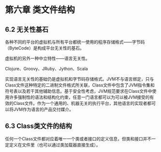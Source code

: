 # 第六章 类文件结构

## 6.2 无关性基石

各种不同的平台的虚拟机与所有平台都统一使用的程序存储格式——字节码（ByteCode）是构成平台无关性的基石。

虚拟机的另外一种中立特性——语言无关性。

Clojure、Groovy、JRuby、Jython、Scala

实现语言无关性的基础仍是虚拟机和字节码存储格式。JVM不与语言绑定，只与Class文件这种特定的二进制文件格式所关联，Class文件中包含了JVM指令集和符号表以及若干其他辅助信息。基于安全性考虑，JVM规范要求在Class文件中使用许多强制性的语法和结构化约束，任意一门语言都可以为可以被JVM接受的有效的Class文件。作为一个通用的、机器无关的执行平台，其他语言的实现者都可以将JVM作为语言的产品交付媒介。

## 6.3 Class类文件的结构

任何一个Class文件都对应着唯一一个类或者接口的定义信息，但类和接口并不一定定义在文件里（也可以通过类加载器直接生成）。
